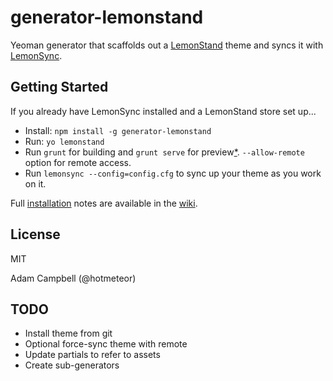 # generator-lemonstand 

Yeoman generator that scaffolds out a [LemonStand](http://lemonstand.com) theme and syncs it with [LemonSync](https://github.com/lemonstand/lemonsync).


## Getting Started

If you already have LemonSync installed and a LemonStand store set up...

- Install: `npm install -g generator-lemonstand`
- Run: `yo lemonstand`
- Run `grunt` for building and `grunt serve` for preview[*](#serve-note). `--allow-remote` option for remote access.
- Run `lemonsync --config=config.cfg` to sync up your theme as you work on it.

Full [installation](https://github.com/hotmeteor/generator-lemonstand/wiki/Installation) notes are available in the [wiki](https://github.com/hotmeteor/generator-lemonstand/wiki).


## License

MIT

Adam Campbell (@hotmeteor)

## TODO

- Install theme from git
- Optional force-sync theme with remote
- Update partials to refer to assets
- Create sub-generators
